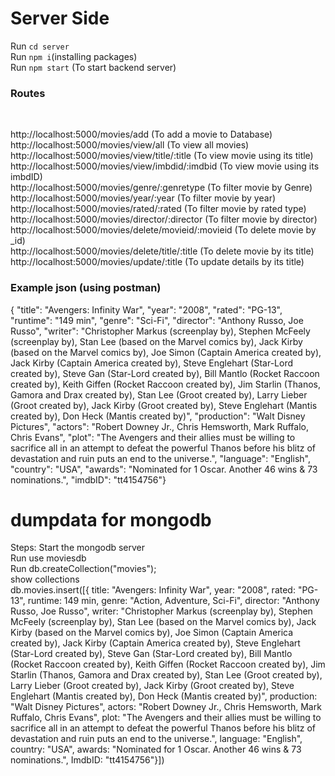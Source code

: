 # Server Side

Run ```cd server```
<br>Run ```npm i```(installing packages)
<br>Run ```npm start``` (To start backend server)
<br>
### Routes
<br>

http://localhost:5000/movies/add                 	(To add a movie to Database)<br>
http://localhost:5000/movies/view/all	         	(To view all movies)<br>
http://localhost:5000/movies/view/title/:title	 	(To view movie using its title)<br>
http://localhost:5000/movies/view/imbdid/:imdbid 	(To view movie using its imbdID)<br>
http://localhost:5000/movies/genre/:genretype    	(To filter movie by Genre)<br>
http://localhost:5000/movies/year/:year          	(To filter movie by year)<br>
http://localhost:5000/movies/rated/:rated		(To filter movie by rated type)<br> 
http://localhost:5000/movies/director/:director  	(To filter movie by director)<br>
http://localhost:5000/movies/delete/movieid/:movieid	(To delete movie by _id)<br>
http://localhost:5000/movies/delete/title/:title	(To delete movie by its title)<br>
http://localhost:5000/movies/update/:title              (To update details by its title)<br>

### Example json (using postman)<br>
{ "title": "Avengers: Infinity War", "year": "2008", "rated": "PG-13", "runtime": "149 min", "genre": "Sci-Fi", "director": "Anthony Russo, Joe Russo", "writer": "Christopher Markus (screenplay by), Stephen McFeely (screenplay by), Stan Lee (based on the Marvel comics by), Jack Kirby (based on the Marvel comics by), Joe Simon (Captain America created by), Jack Kirby (Captain America created by), Steve Englehart (Star-Lord created by), Steve Gan (Star-Lord created by), Bill Mantlo (Rocket Raccoon created by), Keith Giffen (Rocket Raccoon created by), Jim Starlin (Thanos, Gamora and Drax created by), Stan Lee (Groot created by), Larry Lieber (Groot created by), Jack Kirby (Groot created by), Steve Englehart (Mantis created by), Don Heck (Mantis created by)", "production": "Walt Disney Pictures", "actors": "Robert Downey Jr., Chris Hemsworth, Mark Ruffalo, Chris Evans", "plot": "The Avengers and their allies must be willing to sacrifice all in an attempt to defeat the powerful Thanos before his blitz of devastation and ruin puts an end to the universe.", "language": "English", "country": "USA", "awards": "Nominated for 1 Oscar. Another 46 wins & 73 nominations.", "imdbID": "tt4154756"}

# dumpdata for mongodb

Steps:
Start the mongodb server<br>
Run use moviesdb<br>
Run db.createCollection("movies");<br>
show collections<br>
db.movies.insert([{ title: "Avengers: Infinity War", year: "2008", rated: "PG-13", runtime: 149 min, genre: "Action, Adventure, Sci-Fi", director: "Anthony Russo, Joe Russo", writer: "Christopher Markus (screenplay by), Stephen McFeely (screenplay by), Stan Lee (based on the Marvel comics by), Jack Kirby (based on the Marvel comics by), Joe Simon (Captain America created by), Jack Kirby (Captain America created by), Steve Englehart (Star-Lord created by), Steve Gan (Star-Lord created by), Bill Mantlo (Rocket Raccoon created by), Keith Giffen (Rocket Raccoon created by), Jim Starlin (Thanos, Gamora and Drax created by), Stan Lee (Groot created by), Larry Lieber (Groot created by), Jack Kirby (Groot created by), Steve Englehart (Mantis created by), Don Heck (Mantis created by)", production: "Walt Disney Pictures", actors: "Robert Downey Jr., Chris Hemsworth, Mark Ruffalo, Chris Evans", plot: "The Avengers and their allies must be willing to sacrifice all in an attempt to defeat the powerful Thanos before his blitz of devastation and ruin puts an end to the universe.", language: "English", country: "USA", awards: "Nominated for 1 Oscar. Another 46 wins & 73 nominations.", ImdbID: "tt4154756"}])<br>


<!-- 
<br>Title -Venom
<br>Year -2018
<br>Rated -PG-13
<br>Runtime -112 min
<br>Genre -Action, Adventure, Sci-Fi, Thriller
<br>Director -Ruben Fleischer
<br>Writer -Jeff Pinkner (screenplay by), Scott Rosenberg (screenplay by), Kelly Marcel (screenplay by), Jeff Pinkner (screen story by), Scott Rosenberg (screen story by), Todd McFarlane (Marvel's Venom Character created by), David Michelinie (Marvel's Venom Character created by)
<br>Production -N/A
<br>Actors -Tom Hardy, Michelle Williams, Riz Ahmed, Scott Haze
<br>Plot -A failed reporter is bonded to an alien entity, one of many symbiotes who have invaded Earth. But the being takes a liking to Earth and decides to protect it.
<br>Language -English, Mandarin, Malay
<br>Country -China, USA
<br>Awards -3 wins & 9 nominations.
<br>
<br>Title -Spiderman
<br>Year -1990
<br>Rated -N/A
<br>Runtime -5 min
<br>Genre -Short
<br>Director -Christian Davi
<br>Writer -N/A
<br>Production -N/A
<br>Actors -N/A
<br>Plot -N/A
<br>Language -German
<br>Country -Switzerland
<br>Awards -N/A -->
